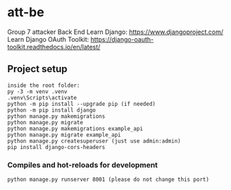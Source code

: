 # att-be

Group 7 attacker Back End
Learn Django: https://www.djangoproject.com/
Learn Django OAuth Toolkit: https://django-oauth-toolkit.readthedocs.io/en/latest/

## Project setup
```
inside the root folder:
py -3 -m venv .venv
.venv\Scripts\activate
python -m pip install --upgrade pip (if needed)
python -m pip install django
python manage.py makemigrations
python manage.py migrate
python manage.py makemigrations example_api
python manage.py migrate example_api
python manage.py createsuperuser (just use admin:admin)
pip install django-cors-headers
```

### Compiles and hot-reloads for development
```
python manage.py runserver 8001 (please do not change this port)
```
